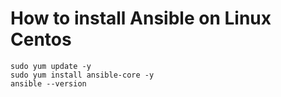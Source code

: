 # How to install Ansible on Linux Centos

```
sudo yum update -y
sudo yum install ansible-core -y
ansible --version
```
